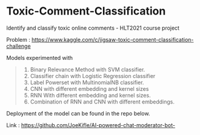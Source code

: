 # Toxic-Comment-Classification
Identify and classify toxic online comments - HLT2021 course project

Problem : https://www.kaggle.com/c/jigsaw-toxic-comment-classification-challenge

Models experimented with

> 1. Binary Relevance Method with SVM classifier.
> 2. Classifier chain with Logistic Regression classifier
> 3. Label Powerset with MultinomialNB classifier.
> 4. CNN with different embedding and kernel sizes
> 5. RNN With different embedding and kernel sizes.
> 6. Combination of RNN and CNN with different embeddings.

Deployment of the model can be found in the repo below.

Link : https://github.com/JoeKifle/AI-powered-chat-moderator-bot-
